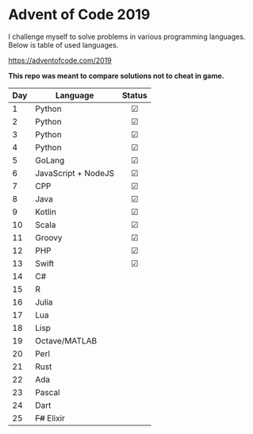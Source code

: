 # Advent of Code 2019

I challenge myself to solve problems in various programming languages. Below is table of used languages.

https://adventofcode.com/2019

**This repo was meant to compare solutions not to cheat in game.**


| Day | Language | Status | 
| --- | --- | :---: |
| 1 |  Python | &#x2611; |
| 2 |  Python | &#x2611; |
| 3 |  Python | &#x2611; |
| 4 |  Python | &#x2611; |
| 5 |  GoLang | &#x2611; |
| 6 |  JavaScript + NodeJS | &#x2611; |
| 7 |  CPP | &#x2611; |
| 8 |  Java | &#x2611; |
| 9 |  Kotlin | &#x2611; |
| 10 | Scala | &#x2611; |
| 11 | Groovy | &#x2611; |
| 12 | PHP | &#x2611; |
| 13 | Swift | &#x2611; |
| 14 | C# | 
| 15 | R | 
| 16 | Julia | 
| 17 | Lua | 
| 18 | Lisp | 
| 19 | Octave/MATLAB | 
| 20 | Perl | 
| 21 | Rust | 
| 22 | Ada | 
| 23 | Pascal | 
| 24 | Dart | 
| 25 | ~~F#~~ Elixir | 